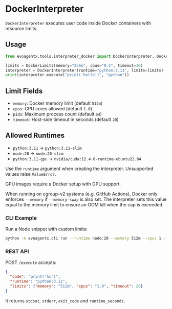 # DockerInterpreter

`DockerInterpreter` executes user code inside Docker containers with resource limits.

## Usage
```python
from evoagentx.tools.interpreter_docker import DockerInterpreter, DockerLimits

limits = DockerLimits(memory="256m", cpus="0.5", timeout=10)
interpreter = DockerInterpreter(runtime="python:3.11", limits=limits)
print(interpreter.execute("print('hello')", "python"))
```

## Limit Fields
- `memory`: Docker memory limit (default `512m`)
- `cpus`: CPU cores allowed (default `1.0`)
- `pids`: Maximum process count (default `64`)
- `timeout`: Host-side timeout in seconds (default `20`)

## Allowed Runtimes
- `python:3.11` → `python:3.11-slim`
- `node:20` → `node:20-slim`
- `python:3.11-gpu` → `nvidia/cuda:12.4.0-runtime-ubuntu22.04`

Use the `runtime` argument when creating the interpreter. Unsupported values raise `ValueError`.

GPU images require a Docker setup with GPU support.

When running on cgroup-v2 systems (e.g. GitHub Actions), Docker only enforces
`--memory` if `--memory-swap` is also set. The interpreter sets this value equal
to the memory limit to ensure an OOM kill when the cap is exceeded.

### CLI Example

Run a Node snippet with custom limits:

```bash
python -m evoagentx.cli run --runtime node:20 --memory 512m --cpus 1 --timeout 15 -c "console.log(42)"
```

### REST API

POST `/execute` accepts:

```json
{
  "code": "print('hi')",
  "runtime": "python:3.11",
  "limits": {"memory": "512m", "cpus": "1.0", "timeout": 20}
}
```

It returns `stdout`, `stderr`, `exit_code` and `runtime_seconds`.

